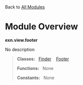 Back to [All Modules](https://pyrustic.github.com/blob/master/docs/modules/README.md#readme)

# Module Overview

**exn.view.footer**
 
No description

> **Classes:** &nbsp; [Finder](https://pyrustic.github.com/blob/master/docs/modules/content/exn.view.footer/content/classes/Finder.md#class-finder) &nbsp;&nbsp; [Footer](https://pyrustic.github.com/blob/master/docs/modules/content/exn.view.footer/content/classes/Footer.md#class-footer)
>
> **Functions:** &nbsp; None
>
> **Constants:** &nbsp; None

